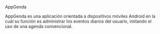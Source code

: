 AppGenda

AppGenda es una aplicación orientada a dispositivos móviles Android en la cuál su función es administrar los eventos diarios del usuario, imitando el uso de una agenda convencional.
